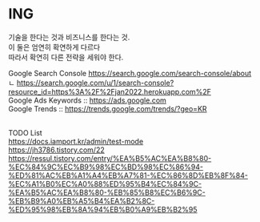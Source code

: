 # ING

기술을 한다는 것과 비즈니스를 한다는 것.<br/>
이 둘은 엄연히 확연하게 다르다<br/>
따라서 확연히 다른 전략을 세워야 한다.<br/>

Google Search Console https://search.google.com/search-console/about <br/> 
ㄴ https://search.google.com/u/1/search-console?resource_id=https%3A%2F%2Fjan2022.herokuapp.com%2F<br/>
Google Ads Keywords :: https://ads.google.com <br/>
Google Trends :: https://trends.google.com/trends/?geo=KR <br/><br/>

TODO List <br/>
https://docs.iamport.kr/admin/test-mode <br/>
https://jh3786.tistory.com/22 <br/>
https://ressul.tistory.com/entry/%EA%B5%AC%EA%B8%80-%EC%84%9C%EC%B9%98%EC%BD%98%EC%86%94-%ED%81%AC%EB%A1%A4%EB%A7%81-%EC%86%8D%EB%8F%84-%EC%A1%B0%EC%A0%88%ED%95%B4%EC%84%9C-%EA%B5%AC%EA%B8%80-%EB%85%B8%EC%B6%9C-%EB%B9%A0%EB%A5%B4%EA%B2%8C-%ED%95%98%EB%8A%94%EB%B0%A9%EB%B2%95

